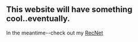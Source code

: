 ## This website will have something cool..eventually.
In the meantime--check out my [RecNet](https://rec.net/user/Caso)
